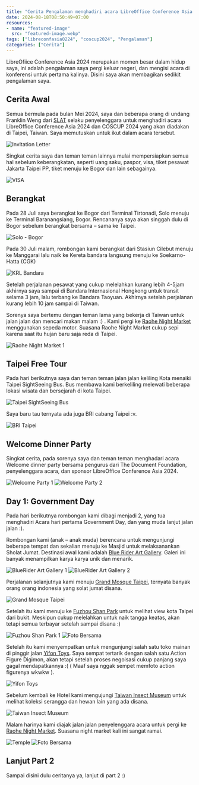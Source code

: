 ```yaml
---
title: "Cerita Pengalaman menghadiri acara LibreOffice Conference Asia 2024 di Taipei Part 1"
date: 2024-08-18T08:50:49+07:00
resources:
- name: "featured-image"
  src: "featured-image.webp"
tags: ["libreconfasia0224", "coscup2024", "Pengalaman"]
categories: ["Cerita"]
---
```


LibreOfiice Conference Asia 2024 merupakan momen besar dalam hidup saya, ini adalah pengalaman saya pergi keluar negeri, dan mengisi acara di konferensi untuk pertama kalinya. Disini saya akan membagikan sedikit pengalaman saya. 

## Cerita Awal
Semua bermula pada bulan Mei 2024, saya dan beberapa orang di undang Franklin Weng dari [SLAT](https://slat.org/) selaku penyelenggara untuk menghadiri acara LibreOffice Conference Asia 2024 dan COSCUP 2024 yang akan diadakan di Taipei, Taiwan. Saya memutuskan untuk ikut dalam acara tersebut.

![Invitation Letter](invitation-letter.webp "Invitation Letter")

Singkat cerita saya dan teman teman lainnya mulai mempersiapkan semua hal sebelum keberangkatan, seperti uang saku, paspor, visa, tiket pesawat Jakarta Taipei PP, tiket menuju ke Bogor dan lain sebagainya.

![VISA](pembuatan-visa.webp "VISA")

## Berangkat
Pada 28 Juli saya berangkat ke Bogor dari Terminal Tirtonadi, Solo menuju ke Terminal Baranangsiang, Bogor. Rencananya saya akan singgah dulu di Bogor sebelum berangkat bersama – sama ke Taipei. 

![Solo - Bogor](bis-solo.webp "Solo - Bogor")


Pada 30 Juli malam, rombongan kami berangkat dari Stasiun Cilebut menuju ke Manggarai lalu naik ke Kereta bandara langsung menuju ke Soekarno-Hatta (CGK)

![KRL Bandara](berangkat-krl-bandara.webp "KRL Bandara")

Setelah perjalanan pesawat yang cukup melelahkan kurang lebih 4-5jam akhirnya saya sampai di Bandara Internasional Hongkong untuk transit selama 3 jam, lalu terbang ke Bandara Taoyuan. Akhirnya setelah perjalanan kurang lebih 10 jam sampai di Taiwan.

Sorenya saya bertemu dengan teman lama yang bekerja di Taiwan untuk jalan jalan dan mencari makan malam :) . Kami pergi ke [Raohe Night Market](https://maps.app.goo.gl/2Rh6EA8v9VVD2zyUA) menggunakan sepeda motor. Suasana Raohe Night Market cukup sepi karena saat itu hujan baru saja reda di Taipei.

![Raohe Night Market 1](raohe-1.webp "Raohe Night Market 1")

## Taipei Free Tour 

Pada hari berikutnya saya dan teman teman jalan jalan keliling Kota menaiki Taipei SightSeeing Bus.
Bus membawa kami berkeliling melewati beberapa lokasi wisata dan bersejarah di kota Taipei.

![Taipei SightSeeing Bus](taipei-seightseeing-bus.webp "Taipei SightSeeing Bus")

Saya baru tau ternyata ada juga BRI cabang Taipei :v.

![BRI Taipei](bri-taipei.webp "BRI Taipei")

## Welcome Dinner Party

Singkat cerita, pada sorenya saya dan teman teman menghadari acara Welcome dinner party bersama pengurus dari The Document Foundation, penyelenggara acara, dan sponsor LibreOffice Conference Asia 2024. 

![Welcome Party 1](welcome-party-1.webp "Welcome Party 1")
![Welcome Party 2](welcome-party-2.webp "Welcome Party 2")

## Day 1: Government Day

Pada hari berikutnya rombongan kami dibagi menjadi 2, yang tua menghadiri Acara hari pertama Government Day, dan yang muda lanjut jalan jalan :).

Rombongan kami (anak – anak muda) berencana untuk mengunjungi beberapa tempat dan sekalian menuju ke Masjid untuk melaksanankan Sholat Jumat. Destinasi awal kami adalah [Blue Rider Art Gallery](https://maps.app.goo.gl/5593vspwMY98XPRx8). Galeri ini banyak menampilkan karya karya unik dan menarik.

![BlueRider Art Gallery 1](bluerider-1.webp "BlueRider Art Gallery 1")
![BlueRider Art Gallery 2](bluerider-2.webp "BlueRider Art Gallery 2")

Perjalanan selanjutnya kami menuju [Grand Mosque Taipei](https://maps.app.goo.gl/DtCdV1j9Ynght77z6), ternyata banyak orang orang indonesia yang solat jumat disana.

![Grand Mosque Taipei](mosque-taipei.webp "Grand Mosque Taipei")

Setelah itu kami menuju ke [Fuzhou Shan Park](https://maps.app.goo.gl/BBMCrGectjKsXx6SA) untuk melihat view kota Taipei dari bukit. Meskipun cukup melelahkan untuk naik tangga keatas, akan tetapi semua terbayar setelah sampai disana :)

![Fuzhou Shan Park 1](fuzhousan-park-1.webp "Fuzhou Shan Park")
![Foto Bersama](fuzhousan-park-2.webp "Fuzhou Shan Park")

Setelah itu kami menyempatkan untuk mengunjungi salah satu toko mainan di pinggir jalan [Yifon Toys](https://maps.app.goo.gl/XYRbgh5v87ruqogf9). Saya sempat tertarik dengan salah satu Action Figure Digimon, akan tetapi setelah proses negoisasi cukup panjang saya gagal mendapatkannya :( ( Maaf saya nggak sempet memfoto action figurenya wkwkw ).

![Yifon Toys](yifon-toys.webp "Yifon Toys")

Sebelum kembali ke Hotel kami mengujungi [Taiwan Insect Museum](https://maps.app.goo.gl/kKmkjWBSDtVwN7Ex8) untuk melihat koleksi serangga dan hewan lain yang ada disana.

![Taiwan Insect Museum](insect-museum.webp "Taiwan Insect Museum")

Malam harinya kami diajak jalan jalan penyelenggara acara untuk pergi ke [Raohe Night Market](https://maps.app.goo.gl/2Rh6EA8v9VVD2zyUA). Suasana night market kali ini sangat ramai.

![Temple](raohe-2.webp "Temple")
![Foto Bersama](raohe-3.webp "Foto Bersama")

## Lanjut Part 2

Sampai disini dulu ceritanya ya, lanjut di part 2 :)
